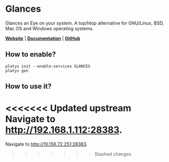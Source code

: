 # Glances

Glances an Eye on your system. A top/htop alternative for GNU/Linux, BSD, Mac OS and Windows operating systems. 

**[Website](https://nicolargo.github.io/glances/)** | **[Documentation](http://glances.readthedocs.org/en/latest/)** | **[GitHub](https://github.com/nicolargo/glances)**

## How to enable?

```
platys init --enable-services GLANCES
platys gen
```

## How to use it?

<<<<<<< Updated upstream
Navigate to <http://192.168.1.112:28383>.
=======
Navigate to <http://10.156.72.251:28383>.
>>>>>>> Stashed changes
